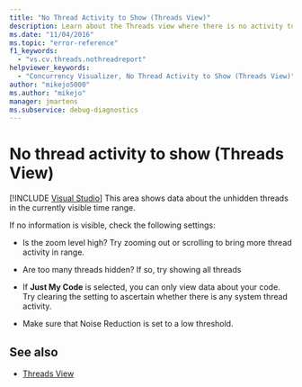 ```yaml
---
title: "No Thread Activity to Show (Threads View)"
description: Learn about the Threads view where there is no activity to show in the currently visible time range.
ms.date: "11/04/2016"
ms.topic: "error-reference"
f1_keywords:
  - "vs.cv.threads.nothreadreport"
helpviewer_keywords:
  - "Concurrency Visualizer, No Thread Activity to Show (Threads View)"
author: "mikejo5000"
ms.author: "mikejo"
manager: jmartens
ms.subservice: debug-diagnostics
---
```

# No thread activity to show (Threads View)

 [!INCLUDE [Visual Studio](~/includes/applies-to-version/vs-windows-only.md)]
This area shows data about the unhidden threads in the currently visible time range.

 If no information is visible, check the following settings:

- Is the zoom level high? Try zooming out or scrolling to bring more thread activity in range.

- Are too many threads hidden? If so, try showing all threads

- If **Just My Code** is selected, you can only view data about your code. Try clearing the setting to ascertain whether there is any system thread activity.

- Make sure that Noise Reduction is set to a low threshold.

## See also
- [Threads View](../profiling/threads-view-parallel-performance.md)